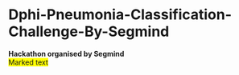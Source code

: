 # Dphi-Pneumonia-Classification-Challenge-By-Segmind
**Hackathon organised by Segmind**  
<span style="background-color: #FFFF00">Marked text</span>
